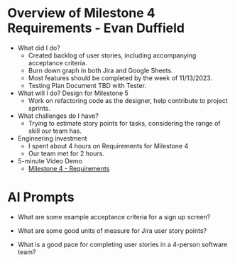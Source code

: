 # Overview of Milestone 4 Requirements - Evan Duffield

* What did I do?
    * Created backlog of user stories, including accompanying acceptance criteria.
    * Burn down graph in both Jira and Google Sheets.
    * Most features should be completed by the week of 11/13/2023.
    * Testing Plan Document TBD with Tester.
* What will I do?  Design for Milestone 5
    * Work on refactoring code as the designer, help contribute to project sprints.
* What challenges do I have?
    * Trying to estimate story points for tasks, considering the range of skill our team has.
* Engineering investment
    * I spent about 4 hours on Requirements for Milestone 4
    * Our team met for 2 hours.
* 5-minute Video Demo
    * [Milestone 4 - Requirements](https://drive.google.com/file/d/1XDYXUjUdqtnc1rQ2JAQFrsHMweOpj_QZ/view?usp=sharing)



# AI Prompts

- What are some example acceptance criteria for a sign up screen?

- What are some good units of measure for Jira user story points?

- What is a good pace for completing user stories in a 4-person software team?